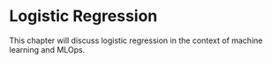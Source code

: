 # Logistic Regression

This chapter will discuss logistic regression in the context of machine learning and MLOps.
